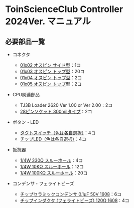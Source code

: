 # ToinScienceClub Controller 2024Ver. マニュアル
## 必要部品一覧

- コネクタ
  - [01x02 オスピン サイド型](https://akizukidenshi.com/catalog/g/gC-12262/)：1コ
  - [01x03 オスピン トップ型](https://akizukidenshi.com/catalog/g/gC-12248/)：20コ
  - [01x04 オスピン トップ型](https://akizukidenshi.com/catalog/g/gC-12249/)：2コ
  - [01x05 オスピン トップ型](https://akizukidenshi.com/catalog/g/gC-12250/)：2コ

- CPU関連部品
  - TJ3B Loader 2620 Ver 1.00 or Ver 2.00：2コ
  - [28ピンソケット 300milタイプ](https://akizukidenshi.com/catalog/g/gP-00013/)：2コ

- ボタン・LED
  - [タクトスイッチ（色は各自選択）](https://akizukidenshi.com/catalog/g/gP-08074/)：4コ
  - [チップLED（色は各自選択）](https://akizukidenshi.com/catalog/g/gI-11882)：4コ

- 抵抗器
  - [1/4W 330Ω スルーホール](https://akizukidenshi.com/catalog/g/gR-25331/)：4コ
  - [1/4W 10KΩ スルーホール](https://akizukidenshi.com/catalog/g/gR-25103/)：12コ
  - [1/4W 100KΩ スルーホール](https://akizukidenshi.com/catalog/g/gR-25104/)：20コ

- コンデンサ・フェライトビーズ
  - [チップセラミックコンデンサ 0.1µF 50V 1608](https://akizukidenshi.com/catalog/g/gP-13374/)：6コ
  - [チップインダクタ (フェライトビーズ) 120Ω 1608](https://akizukidenshi.com/catalog/g/gP-04445/)：4コ
